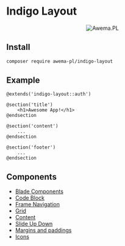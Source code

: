 # Indigo Layout

<p align="center">
  <img src="https://static.awema.pl/docs/awema-pl.png" alt="Awema.PL" />
</p>

## Install

```bash
composer require awema-pl/indigo-layout
```

## Example
```blade
@extends('indigo-layout::auth')
 
@section('title')
    <h1>Awesome App!</h1>
@endsection
 
@section('content')
    ...
@endsection
 
@section('footer')
    ...
@endsection
```

## Components
- [Blade Components](./components.md)
- [Code Block](./code-block.md)
- [Frame Navigation](./frame-nav.md)
- [Grid](./grid.md)
- [Content](./classes.md)
- [Slide Up Down](./slide-up-down.md)
- [Margins and paddings](./margins.md)
- [Icons](./icons.md)
